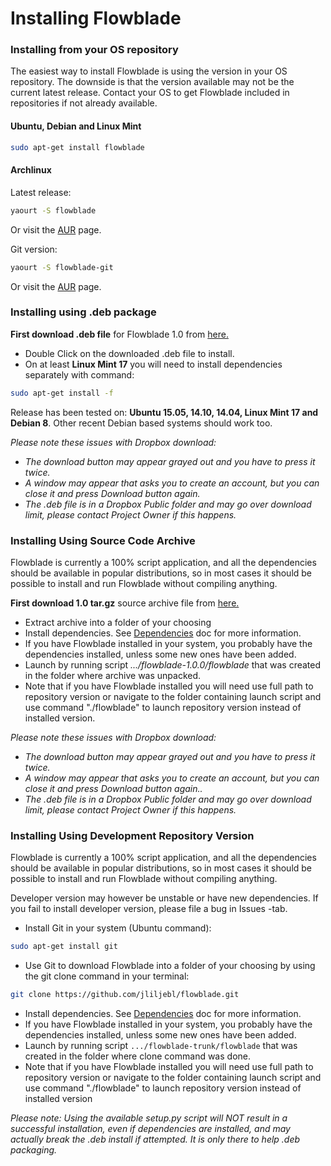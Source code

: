 # Installing Flowblade #

### Installing from your OS repository

The easiest way to install Flowblade is using the version in your OS repository. The downside is that the version available may not be the current latest release. Contact your OS to get Flowblade included in repositories if not already available.

#### Ubuntu, Debian and Linux Mint

```bash
sudo apt-get install flowblade
```
#### Archlinux

Latest release:
```bash
yaourt -S flowblade
```
Or visit the <a href="https://aur.archlinux.org/packages/flowblade/">AUR</a> page.

Git version:
```bash
yaourt -S flowblade-git
```
Or visit the <a href="https://aur.archlinux.org/packages/flowblade-git/">AUR</a> page.

### Installing using .deb package

**First download .deb file** for Flowblade 1.0 from <a href="https://www.dropbox.com/s/9m2e9whcazjo1l8/flowblade-1.0.0-1_all.deb?dl=0">here.</a>

<ul>
    <li>Double Click on the downloaded .deb file to install.</li>
    <li>On at least <b>Linux Mint 17</b> you will need to install dependencies separately with command:</li>
</ul>

```bash
sudo apt-get install -f
```

Release has been tested on: <b>Ubuntu 15.05, 14.10, 14.04, Linux Mint 17 and Debian 8</b>.
Other recent Debian based systems should work too.

*Please note these issues with Dropbox download:*
<ul>
 <li> <i>The download button may appear grayed out and you have to press it twice.</i></li>
 <li> <i>A window may appear that asks you to create an account, but you can close it and press Download button again.</i></li> 
 <li> <i>The .deb file is in a Dropbox Public folder and may go over download limit, please contact Project Owner if this happens.</i></li>
</ul>


### Installing Using Source Code Archive

Flowblade is currently a 100% script application, and all the dependencies should be available in popular distributions, so in most cases it should be possible to install and run Flowblade without compiling anything.

**First download 1.0 tar.gz** source archive file from <a href="https://www.dropbox.com/s/goligzl0lnhi77k/flowblade-1.0.0.tar.gz?dl=0">here.</a> 

  * Extract archive into a folder of your choosing
  * Install dependencies. See [Dependencies](DEPENDENCIES.md) doc for more information.
  * If you have Flowblade installed in your system, you probably have the dependencies installed, unless some new ones have been added.
  * Launch by running script *.../flowblade-1.0.0/flowblade* that was created in the folder where archive was unpacked.
  * Note that if you have Flowblade installed you will need use full path to repository version or navigate to the folder containing launch script and use command "./flowblade" to launch repository version instead of installed version.

*Please note these issues with Dropbox download:*
<ul>
 <li> <i>The download button may appear grayed out and you have to press it twice.</i></li>
 <li> <i>A window may appear that asks you to create an account, but you can close it and press Download button again..</i></li> 
 <li> <i>The .deb file is in a Dropbox Public folder and may go over download limit, please contact Project Owner if this happens.</i></li>
</ul>

### Installing Using Development Repository Version

Flowblade is currently a 100% script application, and all the dependencies should be available in popular distributions, so in most cases it should be possible to install and run Flowblade without compiling anything.

Developer version may however be unstable or have new dependencies. If you fail to install developer version, please file a bug in Issues -tab.
  * Install Git in your system (Ubuntu command):
```bash
sudo apt-get install git
```
  * Use Git to download Flowblade into a folder of your choosing by using the git clone command in your terminal:
```bash
git clone https://github.com/jliljebl/flowblade.git
```
  * Install dependencies. See   [Dependencies](DEPENDENCIES.md) doc for more information.
  * If you have Flowblade installed in your system, you probably have the dependencies installed, unless some new ones have been added.
  * Launch by running script ``.../flowblade-trunk/flowblade`` that was created in the folder where clone command was done.
  * Note that if you have Flowblade installed you will need use full path to repository version or navigate to the folder containing launch script and use command "./flowblade" to launch repository version instead of installed version
 
*Please note: Using the available setup.py script will NOT result in a successful installation, even if dependencies are installed, and may actually break the .deb install if attempted. It is only there to help .deb packaging.* 
